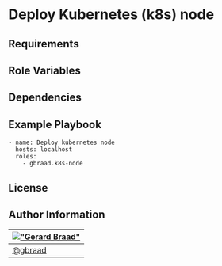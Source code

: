 Deploy Kubernetes (k8s) node
============================


Requirements
------------


Role Variables
--------------


Dependencies
------------


Example Playbook
----------------

```
- name: Deploy kubernetes node
  hosts: localhost
  roles:
    - gbraad.k8s-node
```


License
-------


Author Information
------------------

| [!["Gerard Braad"](http://gravatar.com/avatar/e466994eea3c2a1672564e45aca844d0.png?s=60)](http://gbraad.nl "Gerard Braad <me@gbraad.nl>") |
|---|
| [@gbraad](https://twitter.com/gbraad) |
